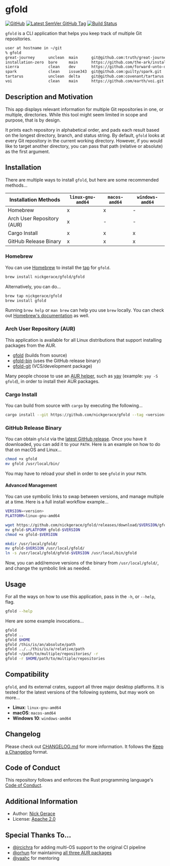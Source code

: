 # gfold

[![GitHub](https://img.shields.io/github/license/nickgerace/gfold?style=flat-square)](./LICENSE)
[![Latest SemVer GitHub Tag](https://img.shields.io/github/v/tag/nickgerace/gfold?label=version&style=flat-square)](https://github.com/nickgerace/gfold/releases/latest)
[![Build Status](https://img.shields.io/github/workflow/status/nickgerace/gfold/merge/main?style=flat-square)](https://github.com/nickgerace/gfold/actions?query=workflow%3Amerge+branch%3Amain)

`gfold` is a CLI application that helps you keep track of multiple Git repositories.

```bash
user at hostname in ~/git
% gfold
great-journey      unclean  main      git@github.com:truth/great-journey.git
installation-zero  bare     main      https://github.com/the-ark/installation-zero.git
sierra             clean    dev       https://github.com/forward-unto-dawn/sierra.git
spark              clean    issue343  git@github.com:guilty/spark.git
tartarus           unclean  delta     git@github.com:covenant/tartarus.git
voi                clean    main      https://github.com/earth/voi.git
```

## Description and Motivation

This app displays relevant information for multiple Git repositories in one, or multiple, directories.
While this tool might seem limited in scope and purpose, that is by design.

It prints each repository in alphabetical order, and pads each result based on the longest directory, branch, and status string.
By default, `gfold` looks at every Git repository in the current working directory.
However, if you would like to target another directory, you can pass that path (relative or absolute) as the first argument.

## Installation

There are multiple ways to install `gfold`, but here are some recommended methods...

Installation Methods | `linux-gnu-amd64` | `macos-amd64` | `windows-amd64`
--- | --- | --- | --
Homebrew | x | x | -
Arch User Repository (AUR) | x | - | -
Cargo Install | x | x | x
GitHub Release Binary | x | x | x

### Homebrew

You can use [Homebrew](https://brew.sh) to install the [tap](https://github.com/nickgerace/homebrew-gfold) for `gfold`.

```bash
brew install nickgerace/gfold/gfold
```

Alternatively, you can do...

```bash
brew tap nickgerace/gfold
brew install gfold
```

Running `brew help` or `man brew` can help you use `brew` locally.
You can check out [Homebrew's documentation](https://docs.brew.sh) as well.

### Arch User Repository (AUR)

This application is available for all Linux distributions that support installing packages from the AUR.

- [gfold](https://aur.archlinux.org/packages/gfold/) (builds from source)
- [gfold-bin](https://aur.archlinux.org/packages/gfold-bin/) (uses the GitHub release binary)
- [gfold-git](https://aur.archlinux.org/packages/gfold-git/) (VCS/development package)

Many people choose to use an [AUR helper](https://wiki.archlinux.org/index.php/AUR_helpers), such as [yay](https://github.com/Jguer/yay) (example: `yay -S gfold`), in order to install their AUR packages.

### Cargo Install

You can build from source with `cargo` by executing the following...

```bash
cargo install --git https://github.com/nickgerace/gfold --tag <version>
```

### GitHub Release Binary

You can obtain `gfold` via the [latest GitHub release](https://github.com/nickgerace/gfold/releases/latest).
Once you have it downloaded, you can add it to your `PATH`.
Here is an example on how to do that on macOS and Linux...

```bash
chmod +x gfold
mv gfold /usr/local/bin/
```

You may have to reload your shell in order to see `gfold` in your `PATH`.

#### Advanced Management

You can use symbolic links to swap between versions, and manage multiple at a time.
Here is a full install workflow example...

```bash
VERSION=<version>
PLATFORM=linux-gnu-amd64

wget https://github.com/nickgerace/gfold/releases/download/$VERSION/gfold-$PLATFORM
mv gfold-$PLATFORM gfold-$VERSION
chmod +x gfold-$VERSION

mkdir /usr/local/gfold/
mv gfold-$VERSION /usr/local/gfold/
ln -s /usr/local/gfold/gfold-$VERSION /usr/local/bin/gfold
```

Now, you can add/remove versions of the binary from `/usr/local/gfold/`, and change the symbolic link as needed.

## Usage

For all the ways on how to use this application, pass in the `-h`, or `--help`, flag.

```bash
gfold --help
```

Here are some example invocations...

```bash
gfold
gfold ..
gfold $HOME
gfold /this/is/an/absolute/path
gfold ../../this/is/a/relative/path
gfold ~/path/to/multiple/repositories/ -r
gfold -r $HOME/path/to/multiple/repositories
```

## Compatibility

`gfold`, and its external crates, support all three major desktop platforms.
It is tested for the latest versions of the following systems, but may work on more...

- **Linux**: `linux-gnu-amd64`
- **macOS**: `macos-amd64`
- **Windows 10**: `windows-amd64`

## Changelog

Please check out [CHANGELOG.md](./CHANGELOG.md) for more information.
It follows the [Keep a Changelog](https://keepachangelog.com/) format.

## Code of Conduct

This repository follows and enforces the Rust programming language's [Code of Conduct](https://www.rust-lang.org/policies/code-of-conduct).

## Additional Information

- Author: [Nick Gerace](https://nickgerace.dev)
- License: [Apache 2.0](./LICENSE)

## Special Thanks To...

- [@jrcichra](https://github.com/jrcichra) for adding multi-OS support to the original CI pipeline
- [@orhun](https://github.com/orhun) for maintaining [all three AUR packages](https://github.com/orhun/PKGBUILDs)
- [@yaahc](https://github.com/yaahc) for mentoring

